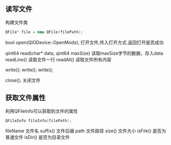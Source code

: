
## 读写文件
构建文件类
```C++
QFile* file = new QFile(filePath);
```

bool open(QIODevice::OpenMods); 打开文件,传入打开方式.返回打开是否成功

qint64 read(char* data, qint64 maxSize) 读取maxSize字节的数据，存入data 
readLine() 读取文件一行
readAll() 读取文件所有内容

write();
write();
write();

close();  关闭文件

## 获取文件属性

利用QFileInfo可以获取到文件的属性
```C++
QFileInfo fileInfo(filePath);
```

fileName 文件名
suffix() 文件后缀
path 文件路径
size() 文件大小
isFile() 是否为普通文件
isDir() 是否为目录文件



